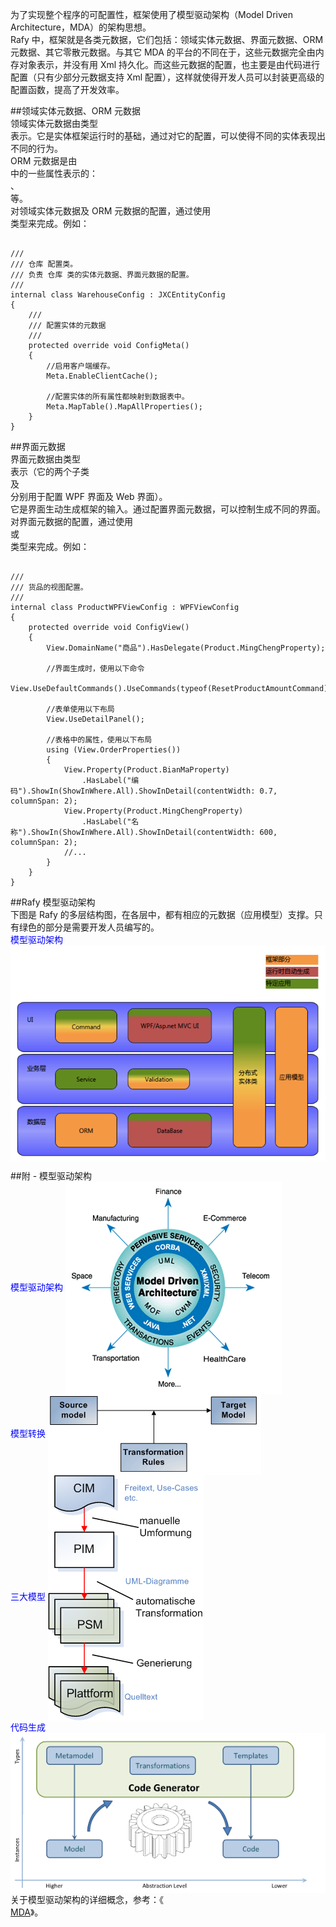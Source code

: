 ﻿为了实现整个程序的可配置性，框架使用了模型驱动架构（Model Driven Architecture，MDA）的架构思想。  
Rafy 中，框架就是各类元数据，它们包括：领域实体元数据、界面元数据、ORM 元数据、其它零散元数据。与其它 MDA 的平台的不同在于，这些元数据完全由内存对象表示，并没有用 Xml 持久化。而这些元数据的配置，也主要是由代码进行配置（只有少部分元数据支持 Xml 配置），这样就使得开发人员可以封装更高级的配置函数，提高了开发效率。  

##领域实体元数据、ORM 元数据  
领域实体元数据由类型  
表示。它是实体框架运行时的基础，通过对它的配置，可以使得不同的实体表现出不同的行为。  
ORM 元数据是由  
中的一些属性表示的：  
、  
等。  
对领域实体元数据及 ORM 元数据的配置，通过使用  
类型来完成。例如：  
<pre><code class="cs">  
/// <mark2>
/// 仓库 配置类。
/// 负责 仓库 类的实体元数据、界面元数据的配置。
/// </summary>
internal class WarehouseConfig : JXCEntityConfig<Warehouse>
{
    /// <mark2>
    /// 配置实体的元数据
    /// </summary>
    protected override void ConfigMeta()
    {
        //启用客户端缓存。
        Meta.EnableClientCache();

        //配置实体的所有属性都映射到数据表中。
        Meta.MapTable().MapAllProperties();
    }
}  
</code></pre>  

##界面元数据  
界面元数据由类型  
表示（它的两个子类  
及  
分别用于配置 WPF 界面及 Web 界面）。  
它是界面生动生成框架的输入。通过配置界面元数据，可以控制生成不同的界面。  
对界面元数据的配置，通过使用  
或  
类型来完成。例如：  
<pre><code class="cs">  
/// <mark2>
/// 货品的视图配置。
/// </summary>
internal class ProductWPFViewConfig : WPFViewConfig<Product>
{
    protected override void ConfigView()
    {
        View.DomainName("商品").HasDelegate(Product.MingChengProperty);

        //界面生成时，使用以下命令
        View.UseDefaultCommands().UseCommands(typeof(ResetProductAmountCommand));

        //表单使用以下布局
        View.UseDetailPanel<ProductForm>();

        //表格中的属性，使用以下布局
        using (View.OrderProperties())
        {
            View.Property(Product.BianMaProperty)
                .HasLabel("编码").ShowIn(ShowInWhere.All).ShowInDetail(contentWidth: 0.7, columnSpan: 2);
            View.Property(Product.MingChengProperty)
                .HasLabel("名称").ShowIn(ShowInWhere.All).ShowInDetail(contentWidth: 600, columnSpan: 2);
            //...
        }
    }
}  
</code></pre>  

##Rafy 模型驱动架构  
下图是 Rafy 的多层结构图，在各层中，都有相应的元数据（应用模型）支撑。只有绿色的部分是需要开发人员编写的。  
<font color = 'blue' > 模型驱动架构 </font> 
<img src = \..\images\MDA_RafyMDA.png  align = center />   

##附 - 模型驱动架构  
<font color = 'blue' > 模型驱动架构 </font> 
<img src = \..\images\MDA_Overview.png  align = center />   
<font color = 'blue' > 模型转换 </font> 
<img src = \..\images\MDA_Transform.png  align = center />   
<font color = 'blue' > 三大模型 </font> 
<img src = \..\images\MDA_Transform2.png  align = center />   
<font color = 'blue' > 代码生成 </font> 
<img src = \..\images\MDA_Generate.png  align = center />   
关于模型驱动架构的详细概念，参考：《  
[MDA](http://www.omg.org/mda/)》。  

